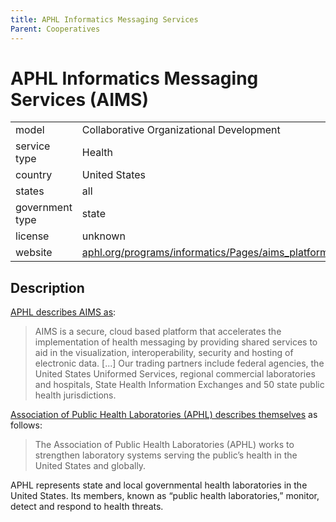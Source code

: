 ```yaml
---
title: APHL Informatics Messaging Services
Parent: Cooperatives
---
```


# APHL Informatics Messaging Services (AIMS)

|                   |                                          |
|:------------------|:-----------------------------------------|
| model             | Collaborative Organizational Development
| service type      | Health
| country           | United States
| states            | all
| government type   | state
| license           | unknown
| website           | [aphl.org/programs/informatics/Pages/aims_platform.aspx](https://www.aphl.org/programs/informatics/Pages/aims_platform.aspx)

## Description

[APHL describes AIMS as](https://www.aphl.org/programs/informatics/Pages/aims_platform.aspx):

> AIMS is a secure, cloud based platform that accelerates the implementation of health messaging by providing shared services to aid in the visualization, interoperability, security and hosting of electronic data. [...] Our trading partners include federal agencies, the United States Uniformed Services, regional commercial laboratories and hospitals, State Health Information Exchanges and 50 state public health jurisdictions.

[Association of Public Health Laboratories (APHL) describes themselves](https://www.aphl.org/aboutAPHL/Pages/profile.aspx) as follows:

> The Association of Public Health Laboratories (APHL) works to strengthen laboratory systems serving the public’s health in the United States and globally.

APHL represents state and local governmental health laboratories in the United States. Its members, known as “public health labo​ra​tories,” monitor, detect and respond to health threats. 
